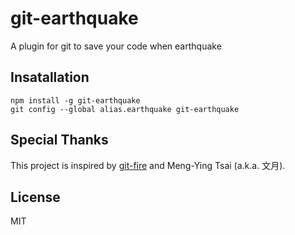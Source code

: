 # git-earthquake

A plugin for git to save your code when earthquake

## Insatallation

```
npm install -g git-earthquake
git config --global alias.earthquake git-earthquake
```

## Special Thanks

This project is inspired by [git-fire](https://github.com/qw3rtman/git-fire) and Meng-Ying Tsai (a.k.a. 文月).

## License

MIT